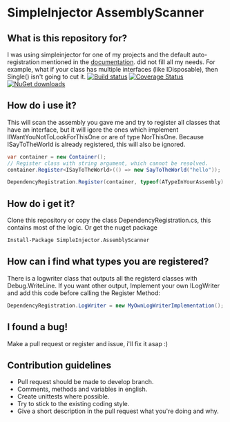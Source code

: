 SimpleInjector AssemblyScanner
===================

What is this repository for?
-------------
I was using simpleinjector for one of my projects and the default auto-registration mentioned in the [documentation](https://simpleinjector.readthedocs.org/en/latest/advanced.html#batch-registration).  did not fill all my needs. For example, what if your class has multiple interfaces (like IDisposable), then Single() isn't going to cut it.
[![Build status](https://ci.appveyor.com/api/projects/status/080nvsbtt264y6bf?svg=true)](https://ci.appveyor.com/project/jeroenpot/simpleinjector-assemblyscanner)
[![Coverage Status](https://coveralls.io/repos/jeroenpot/SimpleInjector-AssemblyScanner/badge.svg?branch=master&service=github)](https://coveralls.io/github/jeroenpot/SimpleInjector-AssemblyScanner?branch=master)
[![NuGet downloads ](https://img.shields.io/nuget/dt/MsSqlHelper.svg)](https://www.nuget.org/packages/MsSqlHelper)

How do i use it?
-------------
This will scan the assembly you gave me and try to register all classes that have an interface, but it will igore the ones which implement IIWantYouNotToLookForThisOne or are of type NorThisOne. Because ISayToTheWorld is already registered, this will also be ignored.

```C#
var container = new Container();
// Register class with string argument, which cannot be resolved.
container.Register<ISayToTheWorld>(() => new SayToTheWorld("hello"));

DependencyRegistration.Register(container, typeof(ATypeInYourAssembly).Assembly, typeof(IIWantYouNotToLookForThisOne), typeof(NorThisOne));
```

How do i get it?
-------------
Clone this repository or copy the class DependencyRegistration.cs, this contains most of the logic.
Or get the nuget package
```sh
Install-Package SimpleInjector.AssemblyScanner
```

How can i find what types you are registered?
-------------

There is a logwriter class that outputs all the registerd classes with Debug.WriteLine. If you want other output, Implement your own ILogWriter and add this code before calling the Register Method:

```C#
DependencyRegistration.LogWriter = new MyOwnLogWriterImplementation();
```

I found a bug!
-------------
Make a pull request or register and issue, i'll fix it asap :)

Contribution guidelines
-------------
* Pull request should be made to develop branch.
* Comments, methods and variables in english.
* Create unittests where possible.
* Try to stick to the existing coding style.
* Give a short description in the pull request what you're doing and why.

